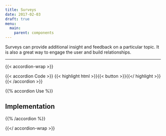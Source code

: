 ```yaml
---
title: Surveys
date: 2017-02-03
draft: true
menu:
  main:
    parent: components
---
```


Surveys can provide additional insight and feedback on a particular topic. It is also a great way to engage the user and build relationships.

---

{{< accordion-wrap >}}

{{< accordion Code >}}
  {{< highlight html >}}{{< button >}}{{</ highlight >}}
{{< /accordion >}}

{{% accordion Use %}}
## Implementation
{{% /accordion %}}

{{</ accordion-wrap >}}
